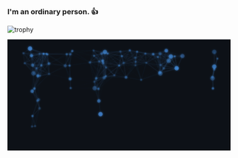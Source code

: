 ### I'm an ordinary person. 👍
![trophy](http://github-profile-summary-cards.vercel.app/api/cards/repos-per-language?username=notosgnikusnsi&theme=github_dark)

![GitHub Contribution Animation](https://raw.githubusercontent.com/notosgnikusnsi/notosgnikusnsi/gh-pages/github-contribution-animation.svg)

<!--
**NotoSgnikusnsi/NotoSgnikusnsi** is a ✨ _special_ ✨ repository because its `README.md` (this file) appears on your GitHub profile.

Here are some ideas to get you started:

- 🔭 I’m currently working on ...
- 🌱 I’m currently learning ...
- 👯 I’m looking to collaborate on ...
- 🤔 I’m looking for help with ...
- 💬 Ask me about ...
- 📫 How to reach me: ...
- 😄 Pronouns: ...
- ⚡ Fun fact: ...
-->
